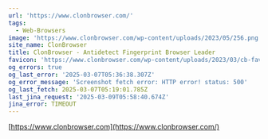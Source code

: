 ```yaml
---
url: 'https://www.clonbrowser.com/'
tags:
  - Web-Browsers
image: 'https://www.clonbrowser.com/wp-content/uploads/2023/05/256.png'
site_name: ClonBrowser
title: ClonBrowser - Antidetect Fingerprint Browser Leader
favicon: 'https://www.clonbrowser.com/wp-content/uploads/2023/03/cb-favicon.ico'
og_errors: true
og_last_error: '2025-03-07T05:36:38.307Z'
og_error_message: 'Screenshot fetch error: HTTP error! status: 500'
og_last_fetch: 2025-03-07T05:19:01.785Z
last_jina_request: '2025-03-09T05:58:40.674Z'
jina_error: TIMEOUT
---
```


[https://www.clonbrowser.com](https://www.clonbrowser.com/)
